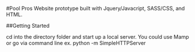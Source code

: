 #Pool Pros
Website prototype built with Jquery/Javacript, SASS/CSS, and HTML. 

##Getting Started

cd into the directory folder and start up a local server. You could use Mamp or go via command line ex. python -m SimpleHTTPServer 

